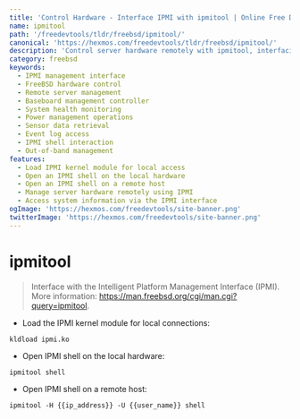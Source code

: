 ```yaml
---
title: 'Control Hardware - Interface IPMI with ipmitool | Online Free DevTools by Hexmos'
name: ipmitool
path: '/freedevtools/tldr/freebsd/ipmitool/'
canonical: 'https://hexmos.com/freedevtools/tldr/freebsd/ipmitool/'
description: 'Control server hardware remotely with ipmitool, interfacing the Intelligent Platform Management Interface (IPMI). Manage power, sensors, and system events. Free online tool, no registration required.'
category: freebsd
keywords:
  - IPMI management interface
  - FreeBSD hardware control
  - Remote server management
  - Baseboard management controller
  - System health monitoring
  - Power management operations
  - Sensor data retrieval
  - Event log access
  - IPMI shell interaction
  - Out-of-band management
features:
  - Load IPMI kernel module for local access
  - Open an IPMI shell on the local hardware
  - Open an IPMI shell on a remote host
  - Manage server hardware remotely using IPMI
  - Access system information via the IPMI interface
ogImage: 'https://hexmos.com/freedevtools/site-banner.png'
twitterImage: 'https://hexmos.com/freedevtools/site-banner.png'
---
```


# ipmitool

> Interface with the Intelligent Platform Management Interface (IPMI).
> More information: <https://man.freebsd.org/cgi/man.cgi?query=ipmitool>.

- Load the IPMI kernel module for local connections:

`kldload ipmi.ko`

- Open IPMI shell on the local hardware:

`ipmitool shell`

- Open IPMI shell on a remote host:

`ipmitool -H {{ip_address}} -U {{user_name}} shell`
